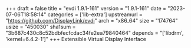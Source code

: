 +++
draft = false
title = "evdi 1.9.1-161"
version = "1.9.1-161"
date = "2023-07-06T18:58:14"
categories = ['lib-extra']
upstreamurl = "https://github.com/DisplayLink/evdi"
arch = "x86_64"
size = "174764"
usize = "450030"
sha1sum = "3b687c430c8c52bdbfecfcdac34fe2ea79840464"
depends = "['libdrm', 'kernel=6.4.2-1']"
+++
Extensible Virtual Display Interface